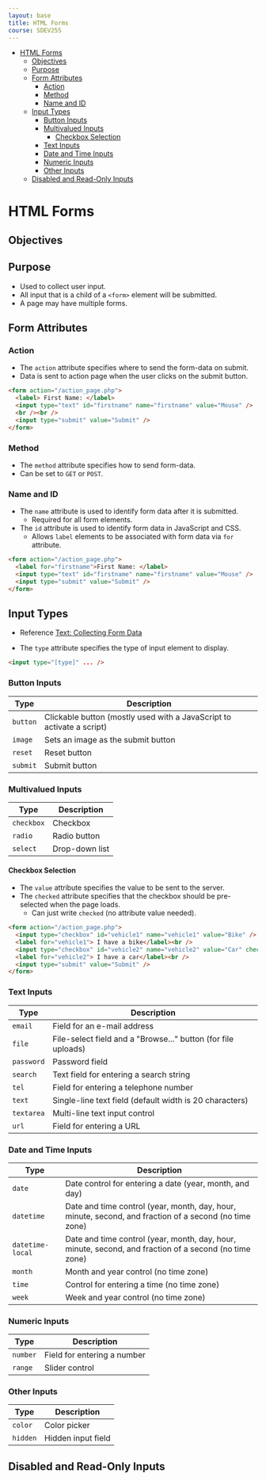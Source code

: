 ```yaml
---
layout: base
title: HTML Forms
course: SDEV255
---
```


- [HTML Forms](#html-forms)
  - [Objectives](#objectives)
  - [Purpose](#purpose)
  - [Form Attributes](#form-attributes)
    - [Action](#action)
    - [Method](#method)
    - [Name and ID](#name-and-id)
  - [Input Types](#input-types)
    - [Button Inputs](#button-inputs)
    - [Multivalued Inputs](#multivalued-inputs)
      - [Checkbox Selection](#checkbox-selection)
    - [Text Inputs](#text-inputs)
    - [Date and Time Inputs](#date-and-time-inputs)
    - [Numeric Inputs](#numeric-inputs)
    - [Other Inputs](#other-inputs)
  - [Disabled and Read-Only Inputs](#disabled-and-read-only-inputs)

# HTML Forms

## Objectives

<!-- - Describe the purpose of HTML forms
- Create a form using HTML
- Describe the purpose of the `action` and `method` attributes
- Describe the purpose of the `name` attribute
- Describe the purpose of the `value` attribute
- Describe the purpose of the `type` attribute
- Describe the purpose of the `placeholder` attribute
- Describe the purpose of the `required` attribute
- Describe the purpose of the `disabled` attribute
- Describe the purpose of the `readonly` attribute
- Describe the purpose of the `autocomplete` attribute
- Describe the purpose of the `autofocus` attribute
- Describe the purpose of the `multiple` attribute
- Describe the purpose of the `size` attribute
- Describe the purpose of the `maxlength` attribute
- Describe the purpose of the `min` and `max` attributes -->

## Purpose

- Used to collect user input.
- All input that is a child of a `<form>` element will be submitted.
- A page may have multiple forms.

## Form Attributes

### Action

- The `action` attribute specifies where to send the form-data on submit.
- Data is sent to action page when the user clicks on the submit button.

```html
<form action="/action_page.php">
  <label> First Name: </label>
  <input type="text" id="firstname" name="firstname" value="Mouse" />
  <br /><br />
  <input type="submit" value="Submit" />
</form>
```

### Method

- The `method` attribute specifies how to send form-data.
- Can be set to `GET` or `POST`.

### Name and ID

- The `name` attribute is used to identify form data after it is submitted.
  - Required for all form elements.
- The `id` attribute is used to identify form data in JavaScript and CSS.
  - Allows `label` elements to be associated with form data via `for` attribute.

```html
<form action="/action_page.php">
  <label for="firstname">First Name: </label>
  <input type="text" id="firstname" name="firstname" value="Mouse" />
  <input type="submit" value="Submit" />
</form>
```

## Input Types

- Reference [Text: Collecting Form Data](http://localhost/phpbook/section_b/c06/collecting-form-data.php)

- The `type` attribute specifies the type of input element to display.

```html
<input type="[type]" ... />
```

### Button Inputs

| Type     | Description                                                           |
| -------- | --------------------------------------------------------------------- |
| `button` | Clickable button (mostly used with a JavaScript to activate a script) |
| `image`  | Sets an image as the submit button                                    |
| `reset`  | Reset button                                                          |
| `submit` | Submit button                                                         |

### Multivalued Inputs

| Type       | Description    |
| ---------- | -------------- |
| `checkbox` | Checkbox       |
| `radio`    | Radio button   |
| `select`   | Drop-down list |

#### Checkbox Selection

- The `value` attribute specifies the value to be sent to the server.
- The `checked` attribute specifies that the checkbox should be pre-selected when the page loads.
  - Can just write `checked` (no attribute value needed).

```html
<form action="/action_page.php">
  <input type="checkbox" id="vehicle1" name="vehicle1" value="Bike" />
  <label for="vehicle1"> I have a bike</label><br />
  <input type="checkbox" id="vehicle2" name="vehicle2" value="Car" checked />
  <label for="vehicle2"> I have a car</label><br />
  <input type="submit" value="Submit" />
</form>
```

### Text Inputs

| Type       | Description                                                   |
| ---------- | ------------------------------------------------------------- |
| `email`    | Field for an e-mail address                                   |
| `file`     | File-select field and a "Browse..." button (for file uploads) |
| `password` | Password field                                                |
| `search`   | Text field for entering a search string                       |
| `tel`      | Field for entering a telephone number                         |
| `text`     | Single-line text field (default width is 20 characters)       |
| `textarea` | Multi-line text input control                                 |
| `url`      | Field for entering a URL                                      |

### Date and Time Inputs

| Type             | Description                                                                                            |
| ---------------- | ------------------------------------------------------------------------------------------------------ |
| `date`           | Date control for entering a date (year, month, and day)                                                |
| `datetime`       | Date and time control (year, month, day, hour, minute, second, and fraction of a second (no time zone) |
| `datetime-local` | Date and time control (year, month, day, hour, minute, second, and fraction of a second (no time zone) |
| `month`          | Month and year control (no time zone)                                                                  |
| `time`           | Control for entering a time (no time zone)                                                             |
| `week`           | Week and year control (no time zone)                                                                   |

### Numeric Inputs

| Type     | Description                 |
| -------- | --------------------------- |
| `number` | Field for entering a number |
| `range`  | Slider control              |

### Other Inputs

| Type     | Description        |
| -------- | ------------------ |
| `color`  | Color picker       |
| `hidden` | Hidden input field |

## Disabled and Read-Only Inputs
